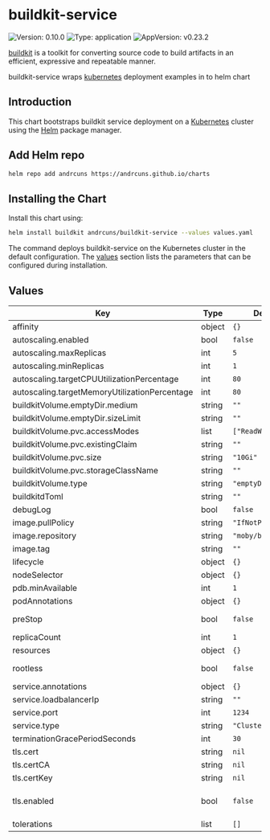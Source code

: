 # buildkit-service

![Version: 0.10.0](https://img.shields.io/badge/Version-0.10.0-informational?style=flat-square) ![Type: application](https://img.shields.io/badge/Type-application-informational?style=flat-square) ![AppVersion: v0.23.2](https://img.shields.io/badge/AppVersion-v0.23.2-informational?style=flat-square)

[buildkit](https://github.com/moby/buildkit) is a toolkit for converting source code to build artifacts in an efficient, expressive and repeatable manner.

buildkit-service wraps [kubernetes](https://github.com/moby/buildkit/tree/master/examples/kubernetes) deployment examples in to helm chart

## Introduction

This chart bootstraps buildkit service deployment on a [Kubernetes](http://kubernetes.io) cluster using the [Helm](https://helm.sh) package manager.

## Add Helm repo

```bash
helm repo add andrcuns https://andrcuns.github.io/charts
```

## Installing the Chart

Install this chart using:

```bash
helm install buildkit andrcuns/buildkit-service --values values.yaml
```

The command deploys buildkit-service on the Kubernetes cluster in the default configuration. The [values](#values) section lists the parameters that can be configured during installation.

## Values

| Key | Type | Default | Description |
|-----|------|---------|-------------|
| affinity | object | `{}` | Affinity |
| autoscaling.enabled | bool | `false` | Enable horizontal pod auto-scaler |
| autoscaling.maxReplicas | int | `5` | Maximum number of replicas |
| autoscaling.minReplicas | int | `1` | Minimum number of replicas |
| autoscaling.targetCPUUtilizationPercentage | int | `80` | Target CPU utilization percentage |
| autoscaling.targetMemoryUtilizationPercentage | int | `80` | Target memory utilization percentage |
| buildkitVolume.emptyDir.medium | string | `""` | Storage medium (e.g., "Memory" for tmpfs) |
| buildkitVolume.emptyDir.sizeLimit | string | `""` | Size limit for the volume |
| buildkitVolume.pvc.accessModes | list | `["ReadWriteOnce"]` | Access modes |
| buildkitVolume.pvc.existingClaim | string | `""` | Use existing PVC name |
| buildkitVolume.pvc.size | string | `"10Gi"` | Storage size |
| buildkitVolume.pvc.storageClassName | string | `""` | Storage class name |
| buildkitVolume.type | string | `"emptyDir"` | Volume type: 'emptyDir' or 'pvc' |
| buildkitdToml | string | `""` | Custom configuration buildkitd.toml |
| debugLog | bool | `false` | Enable debug logging |
| image.pullPolicy | string | `"IfNotPresent"` | Pull policy |
| image.repository | string | `"moby/buildkit"` | Image name |
| image.tag | string | `""` | Image tag |
| lifecycle | object | `{}` | Lifecycle hooks and termination |
| nodeSelector | object | `{}` | Node selector |
| pdb.minAvailable | int | `1` | Minimum available pods |
| podAnnotations | object | `{}` | Pod annotations |
| preStop | bool | `false` | Enable the preStop script for graceful shutdown, https://github.com/seatgeek/buildkit-prestop-script |
| replicaCount | int | `1` |  |
| resources | object | `{}` | Resource definitions |
| rootless | bool | `false` | Run rootless mode, https://github.com/moby/buildkit/blob/master/docs/rootless.md |
| service.annotations | object | `{}` | Service annotations |
| service.loadbalancerIp | string | `""` | Static ip address for load balancer |
| service.port | int | `1234` | Service port |
| service.type | string | `"ClusterIP"` | Service type |
| terminationGracePeriodSeconds | int | `30` |  |
| tls.cert | string | `nil` | Base64 encoded cert.pem |
| tls.certCA | string | `nil` | Base64 encoded ca.pem |
| tls.certKey | string | `nil` | Base64 encoded key.pem |
| tls.enabled | bool | `false` | Enable mTLS, refer to https://github.com/moby/buildkit/tree/master/examples/kubernetes#deployment--service |
| tolerations | list | `[]` | Tolerations |
